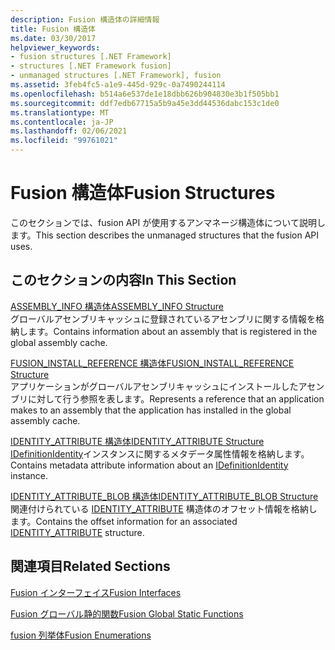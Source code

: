 ```yaml
---
description: Fusion 構造体の詳細情報
title: Fusion 構造体
ms.date: 03/30/2017
helpviewer_keywords:
- fusion structures [.NET Framework]
- structures [.NET Framework fusion]
- unmanaged structures [.NET Framework], fusion
ms.assetid: 3feb4fc5-a1e9-445d-929c-0a7490244114
ms.openlocfilehash: b514a6e537de1e18dbb626b904830e3b1f505bb1
ms.sourcegitcommit: ddf7edb67715a5b9a45e3dd44536dabc153c1de0
ms.translationtype: MT
ms.contentlocale: ja-JP
ms.lasthandoff: 02/06/2021
ms.locfileid: "99761021"
---
```

# <a name="fusion-structures"></a><span data-ttu-id="c03d2-103">Fusion 構造体</span><span class="sxs-lookup"><span data-stu-id="c03d2-103">Fusion Structures</span></span>

<span data-ttu-id="c03d2-104">このセクションでは、fusion API が使用するアンマネージ構造体について説明します。</span><span class="sxs-lookup"><span data-stu-id="c03d2-104">This section describes the unmanaged structures that the fusion API uses.</span></span>  
  
## <a name="in-this-section"></a><span data-ttu-id="c03d2-105">このセクションの内容</span><span class="sxs-lookup"><span data-stu-id="c03d2-105">In This Section</span></span>  

 [<span data-ttu-id="c03d2-106">ASSEMBLY_INFO 構造体</span><span class="sxs-lookup"><span data-stu-id="c03d2-106">ASSEMBLY_INFO Structure</span></span>](assembly-info-structure.md)  
 <span data-ttu-id="c03d2-107">グローバルアセンブリキャッシュに登録されているアセンブリに関する情報を格納します。</span><span class="sxs-lookup"><span data-stu-id="c03d2-107">Contains information about an assembly that is registered in the global assembly cache.</span></span>  
  
 [<span data-ttu-id="c03d2-108">FUSION_INSTALL_REFERENCE 構造体</span><span class="sxs-lookup"><span data-stu-id="c03d2-108">FUSION_INSTALL_REFERENCE Structure</span></span>](fusion-install-reference-structure.md)  
 <span data-ttu-id="c03d2-109">アプリケーションがグローバルアセンブリキャッシュにインストールしたアセンブリに対して行う参照を表します。</span><span class="sxs-lookup"><span data-stu-id="c03d2-109">Represents a reference that an application makes to an assembly that the application has installed in the global assembly cache.</span></span>  
  
 [<span data-ttu-id="c03d2-110">IDENTITY_ATTRIBUTE 構造体</span><span class="sxs-lookup"><span data-stu-id="c03d2-110">IDENTITY_ATTRIBUTE Structure</span></span>](identity-attribute-structure.md)  
 <span data-ttu-id="c03d2-111">[IDefinitionIdentity](idefinitionidentity-interface.md)インスタンスに関するメタデータ属性情報を格納します。</span><span class="sxs-lookup"><span data-stu-id="c03d2-111">Contains metadata attribute information about an [IDefinitionIdentity](idefinitionidentity-interface.md) instance.</span></span>  
  
 [<span data-ttu-id="c03d2-112">IDENTITY_ATTRIBUTE_BLOB 構造体</span><span class="sxs-lookup"><span data-stu-id="c03d2-112">IDENTITY_ATTRIBUTE_BLOB Structure</span></span>](identity-attribute-blob-structure.md)  
 <span data-ttu-id="c03d2-113">関連付けられている [IDENTITY_ATTRIBUTE](identity-attribute-structure.md) 構造体のオフセット情報を格納します。</span><span class="sxs-lookup"><span data-stu-id="c03d2-113">Contains the offset information for an associated [IDENTITY_ATTRIBUTE](identity-attribute-structure.md) structure.</span></span>  
  
## <a name="related-sections"></a><span data-ttu-id="c03d2-114">関連項目</span><span class="sxs-lookup"><span data-stu-id="c03d2-114">Related Sections</span></span>  

 [<span data-ttu-id="c03d2-115">Fusion インターフェイス</span><span class="sxs-lookup"><span data-stu-id="c03d2-115">Fusion Interfaces</span></span>](fusion-interfaces.md)  
  
 [<span data-ttu-id="c03d2-116">Fusion グローバル静的関数</span><span class="sxs-lookup"><span data-stu-id="c03d2-116">Fusion Global Static Functions</span></span>](fusion-global-static-functions.md)  
  
 [<span data-ttu-id="c03d2-117">fusion 列挙体</span><span class="sxs-lookup"><span data-stu-id="c03d2-117">Fusion Enumerations</span></span>](fusion-enumerations.md)
